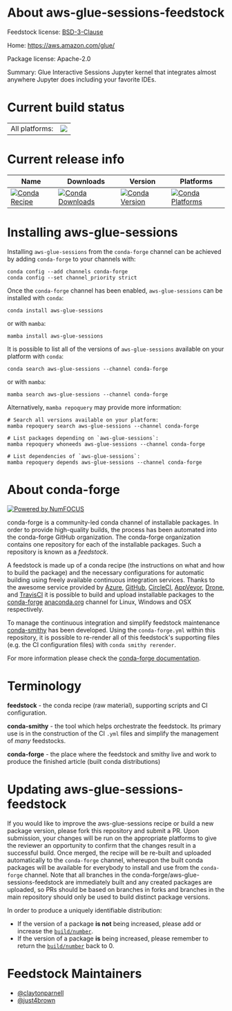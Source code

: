 About aws-glue-sessions-feedstock
=================================

Feedstock license: [BSD-3-Clause](https://github.com/conda-forge/aws-glue-sessions-feedstock/blob/main/LICENSE.txt)

Home: https://aws.amazon.com/glue/

Package license: Apache-2.0

Summary: Glue Interactive Sessions Jupyter kernel that integrates almost anywhere Jupyter does including your favorite IDEs.

Current build status
====================


<table><tr><td>All platforms:</td>
    <td>
      <a href="https://dev.azure.com/conda-forge/feedstock-builds/_build/latest?definitionId=20555&branchName=main">
        <img src="https://dev.azure.com/conda-forge/feedstock-builds/_apis/build/status/aws-glue-sessions-feedstock?branchName=main">
      </a>
    </td>
  </tr>
</table>

Current release info
====================

| Name | Downloads | Version | Platforms |
| --- | --- | --- | --- |
| [![Conda Recipe](https://img.shields.io/badge/recipe-aws--glue--sessions-green.svg)](https://anaconda.org/conda-forge/aws-glue-sessions) | [![Conda Downloads](https://img.shields.io/conda/dn/conda-forge/aws-glue-sessions.svg)](https://anaconda.org/conda-forge/aws-glue-sessions) | [![Conda Version](https://img.shields.io/conda/vn/conda-forge/aws-glue-sessions.svg)](https://anaconda.org/conda-forge/aws-glue-sessions) | [![Conda Platforms](https://img.shields.io/conda/pn/conda-forge/aws-glue-sessions.svg)](https://anaconda.org/conda-forge/aws-glue-sessions) |

Installing aws-glue-sessions
============================

Installing `aws-glue-sessions` from the `conda-forge` channel can be achieved by adding `conda-forge` to your channels with:

```
conda config --add channels conda-forge
conda config --set channel_priority strict
```

Once the `conda-forge` channel has been enabled, `aws-glue-sessions` can be installed with `conda`:

```
conda install aws-glue-sessions
```

or with `mamba`:

```
mamba install aws-glue-sessions
```

It is possible to list all of the versions of `aws-glue-sessions` available on your platform with `conda`:

```
conda search aws-glue-sessions --channel conda-forge
```

or with `mamba`:

```
mamba search aws-glue-sessions --channel conda-forge
```

Alternatively, `mamba repoquery` may provide more information:

```
# Search all versions available on your platform:
mamba repoquery search aws-glue-sessions --channel conda-forge

# List packages depending on `aws-glue-sessions`:
mamba repoquery whoneeds aws-glue-sessions --channel conda-forge

# List dependencies of `aws-glue-sessions`:
mamba repoquery depends aws-glue-sessions --channel conda-forge
```


About conda-forge
=================

[![Powered by
NumFOCUS](https://img.shields.io/badge/powered%20by-NumFOCUS-orange.svg?style=flat&colorA=E1523D&colorB=007D8A)](https://numfocus.org)

conda-forge is a community-led conda channel of installable packages.
In order to provide high-quality builds, the process has been automated into the
conda-forge GitHub organization. The conda-forge organization contains one repository
for each of the installable packages. Such a repository is known as a *feedstock*.

A feedstock is made up of a conda recipe (the instructions on what and how to build
the package) and the necessary configurations for automatic building using freely
available continuous integration services. Thanks to the awesome service provided by
[Azure](https://azure.microsoft.com/en-us/services/devops/), [GitHub](https://github.com/),
[CircleCI](https://circleci.com/), [AppVeyor](https://www.appveyor.com/),
[Drone](https://cloud.drone.io/welcome), and [TravisCI](https://travis-ci.com/)
it is possible to build and upload installable packages to the
[conda-forge](https://anaconda.org/conda-forge) [anaconda.org](https://anaconda.org/)
channel for Linux, Windows and OSX respectively.

To manage the continuous integration and simplify feedstock maintenance
[conda-smithy](https://github.com/conda-forge/conda-smithy) has been developed.
Using the ``conda-forge.yml`` within this repository, it is possible to re-render all of
this feedstock's supporting files (e.g. the CI configuration files) with ``conda smithy rerender``.

For more information please check the [conda-forge documentation](https://conda-forge.org/docs/).

Terminology
===========

**feedstock** - the conda recipe (raw material), supporting scripts and CI configuration.

**conda-smithy** - the tool which helps orchestrate the feedstock.
                   Its primary use is in the construction of the CI ``.yml`` files
                   and simplify the management of *many* feedstocks.

**conda-forge** - the place where the feedstock and smithy live and work to
                  produce the finished article (built conda distributions)


Updating aws-glue-sessions-feedstock
====================================

If you would like to improve the aws-glue-sessions recipe or build a new
package version, please fork this repository and submit a PR. Upon submission,
your changes will be run on the appropriate platforms to give the reviewer an
opportunity to confirm that the changes result in a successful build. Once
merged, the recipe will be re-built and uploaded automatically to the
`conda-forge` channel, whereupon the built conda packages will be available for
everybody to install and use from the `conda-forge` channel.
Note that all branches in the conda-forge/aws-glue-sessions-feedstock are
immediately built and any created packages are uploaded, so PRs should be based
on branches in forks and branches in the main repository should only be used to
build distinct package versions.

In order to produce a uniquely identifiable distribution:
 * If the version of a package **is not** being increased, please add or increase
   the [``build/number``](https://docs.conda.io/projects/conda-build/en/latest/resources/define-metadata.html#build-number-and-string).
 * If the version of a package **is** being increased, please remember to return
   the [``build/number``](https://docs.conda.io/projects/conda-build/en/latest/resources/define-metadata.html#build-number-and-string)
   back to 0.

Feedstock Maintainers
=====================

* [@claytonparnell](https://github.com/claytonparnell/)
* [@just4brown](https://github.com/just4brown/)


<!-- dummy commit to enable rerendering -->

